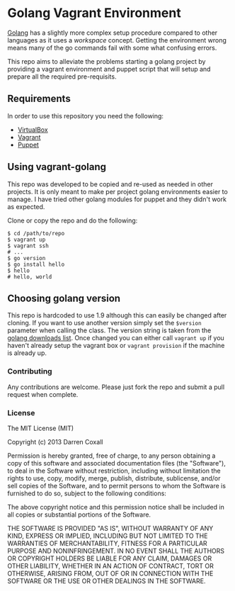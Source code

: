 # Golang Vagrant Environment

[Golang](http://golang.org/) has a slightly more complex setup procedure
compared to other languages as it uses a *workspace* concept. Getting the
environment wrong means many of the go commands fail with some what confusing
errors.

This repo aims to alleviate the problems starting a golang project by providing
a vagrant environment and puppet script that will setup and prepare all the
required pre-requisits.

## Requirements

In order to use this repository you need the following:

- [VirtualBox](https://www.virtualbox.org/)
- [Vagrant](http://www.vagrantup.com/)
- [Puppet](http://docs.puppetlabs.com/guides/installation.html)

## Using vagrant-golang

This repo was developed to be copied and re-used as needed in other projects. It
is only meant to make per project golang environments easier to manage. I have
tried other golang modules for puppet and they didn't work as expected.

Clone or copy the repo and do the following:

    $ cd /path/to/repo
    $ vagrant up
    $ vagrant ssh
    # ...
    $ go version
    $ go install hello
    $ hello
    # hello, world

## Choosing golang version

This repo is hardcoded to use 1.9 although this can easily be changed after
cloning. If you want to use another version simply set the `$version` parameter
when calling the class. The version string is taken from the
[golang downloads list](http://golang.org/dl/). Once changed you can either call
`vagrant up` if you haven't already setup the vagrant box or `vagrant provision`
if the machine is already up.

### Contributing

Any contributions are welcome. Please just fork the repo and submit a pull
request when complete.

### License

The MIT License (MIT)

Copyright (c) 2013 Darren Coxall

Permission is hereby granted, free of charge, to any person obtaining a copy
of this software and associated documentation files (the "Software"), to deal
in the Software without restriction, including without limitation the rights
to use, copy, modify, merge, publish, distribute, sublicense, and/or sell
copies of the Software, and to permit persons to whom the Software is
furnished to do so, subject to the following conditions:

The above copyright notice and this permission notice shall be included in
all copies or substantial portions of the Software.

THE SOFTWARE IS PROVIDED "AS IS", WITHOUT WARRANTY OF ANY KIND, EXPRESS OR
IMPLIED, INCLUDING BUT NOT LIMITED TO THE WARRANTIES OF MERCHANTABILITY,
FITNESS FOR A PARTICULAR PURPOSE AND NONINFRINGEMENT. IN NO EVENT SHALL THE
AUTHORS OR COPYRIGHT HOLDERS BE LIABLE FOR ANY CLAIM, DAMAGES OR OTHER
LIABILITY, WHETHER IN AN ACTION OF CONTRACT, TORT OR OTHERWISE, ARISING FROM,
OUT OF OR IN CONNECTION WITH THE SOFTWARE OR THE USE OR OTHER DEALINGS IN
THE SOFTWARE.
